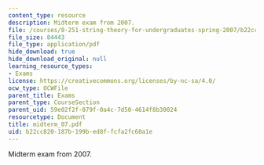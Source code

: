 ```yaml
---
content_type: resource
description: Midterm exam from 2007.
file: /courses/8-251-string-theory-for-undergraduates-spring-2007/b22cc820187b199bed8ffcfa2fc60a1e_midterm_07.pdf
file_size: 84443
file_type: application/pdf
hide_download: true
hide_download_original: null
learning_resource_types:
- Exams
license: https://creativecommons.org/licenses/by-nc-sa/4.0/
ocw_type: OCWFile
parent_title: Exams
parent_type: CourseSection
parent_uid: 59e02f2f-079f-0a4c-7d50-4614f8b30024
resourcetype: Document
title: midterm_07.pdf
uid: b22cc820-187b-199b-ed8f-fcfa2fc60a1e
---
```

Midterm exam from 2007.